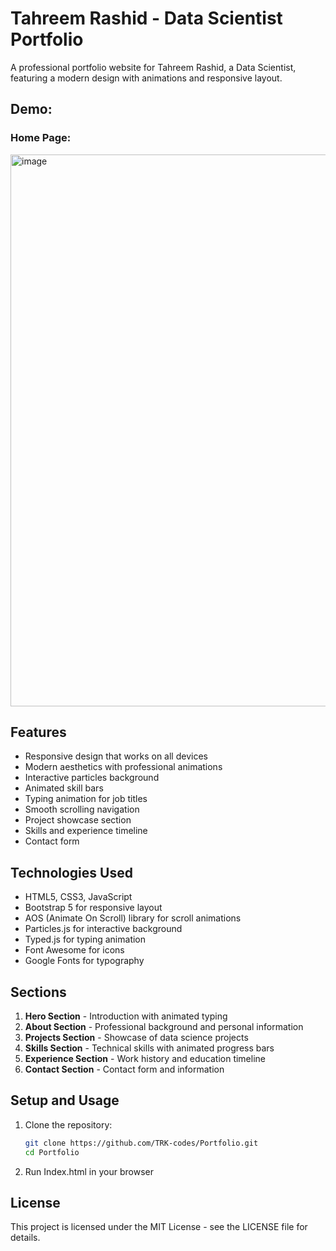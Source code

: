 # Tahreem Rashid - Data Scientist Portfolio

A professional portfolio website for Tahreem Rashid, a Data Scientist, featuring a modern design with animations and responsive layout.

## Demo:

### Home Page:
<img width="1916" height="883" alt="image" src="https://github.com/user-attachments/assets/2fda83eb-430c-4aa5-a8e5-57cd4afbfa70" />

## Features

- Responsive design that works on all devices
- Modern aesthetics with professional animations
- Interactive particles background
- Animated skill bars
- Typing animation for job titles
- Smooth scrolling navigation
- Project showcase section
- Skills and experience timeline
- Contact form

## Technologies Used

- HTML5, CSS3, JavaScript
- Bootstrap 5 for responsive layout
- AOS (Animate On Scroll) library for scroll animations
- Particles.js for interactive background
- Typed.js for typing animation
- Font Awesome for icons
- Google Fonts for typography

## Sections

1. **Hero Section** - Introduction with animated typing
2. **About Section** - Professional background and personal information
3. **Projects Section** - Showcase of data science projects
4. **Skills Section** - Technical skills with animated progress bars
5. **Experience Section** - Work history and education timeline
6. **Contact Section** - Contact form and information

## Setup and Usage

1. Clone the repository:
   ```bash
   git clone https://github.com/TRK-codes/Portfolio.git
   cd Portfolio
   ```

2. Run Index.html in your browser


## License

This project is licensed under the MIT License - see the LICENSE file for details.
